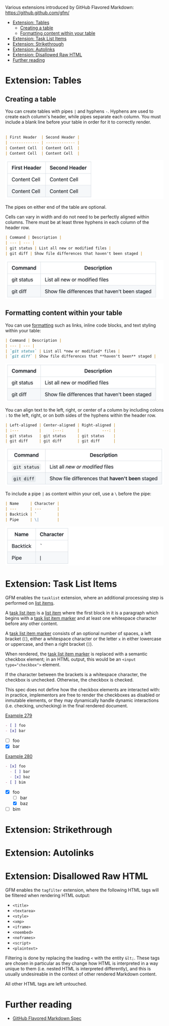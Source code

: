 Various extensions introduced by GitHub Flavored Markdown: https://github.github.com/gfm/

- [Extension: Tables](#extension-tables)
  - [Creating a table](#creating-a-table)
  - [Formatting content within your table](#formatting-content-within-your-table)
- [Extension: Task List Items](#extension-task-list-items)
- [Extension: Strikethrough](#extension-strikethrough)
- [Extension: Autolinks](#extension-autolinks)
- [Extension: Disallowed Raw HTML](#extension-disallowed-raw-html)
- [Further reading](#further-reading)

# Extension: Tables

## Creating a table

You can create tables with pipes `|` and hyphens `-`. Hyphens are used to create each column's header, while pipes separate each column. You must include a blank line before your table in order for it to correctly render.

```markdown

| First Header  | Second Header |
| ------------- | ------------- |
| Content Cell  | Content Cell  |
| Content Cell  | Content Cell  |
```

![Screenshot of a GitHub Markdown table rendered as two equal columns. Headers are shown in boldface, and alternate content rows have gray shading.](https://github.com/github/docs/raw/main/assets/images/help/writing/table-basic-rendered.png)

The pipes on either end of the table are optional.

Cells can vary in width and do not need to be perfectly aligned within columns. There must be at least three hyphens in each column of the header row.

```markdown
| Command | Description |
| --- | --- |
| git status | List all new or modified files |
| git diff | Show file differences that haven't been staged |
```

![Screenshot of a GitHub Markdown table with two columns of differing width. Rows list the commands "git status" and "git diff" and their descriptions.](https://github.com/github/docs/raw/main/assets/images/help/writing/table-varied-columns-rendered.png)

## Formatting content within your table

You can use [formatting](https://docs.github.com/en/get-started/writing-on-github/getting-started-with-writing-and-formatting-on-github/basic-writing-and-formatting-syntax) such as links, inline code blocks, and text styling within your table:

```markdown
| Command | Description |
| --- | --- |
| `git status` | List all *new or modified* files |
| `git diff` | Show file differences that **haven't been** staged |
```

![Screenshot of a GitHub Markdown table with the commands formatted as code blocks. Bold and italic formatting are used in the descriptions.](https://github.com/github/docs/raw/main/assets/images/help/writing/table-varied-columns-rendered.png)

You can align text to the left, right, or center of a column by including colons `:` to the left, right, or on both sides of the hyphens within the header row.

```markdown
| Left-aligned | Center-aligned | Right-aligned |
| :---         |     :---:      |          ---: |
| git status   | git status     | git status    |
| git diff     | git diff       | git diff      |
```

![Screenshot of a Markdown table with three columns as rendered on GitHub, showing how text within cells can be set to align left, center, or right.](https://github.com/github/docs/raw/main/assets/images/help/writing/table-inline-formatting-rendered.png)

To include a pipe `|` as content within your cell, use a `\` before the pipe:

```markdown
| Name     | Character |
| ---      | ---       |
| Backtick | `         |
| Pipe     | \|        |
```

![Screenshot of a Markdown table as rendered on GitHub showing how pipes, which normally close cells, are shown when prefaced by a backslash.](https://github.com/github/docs/raw/main/assets/images/help/writing/table-escaped-character-rendered.png)

# Extension: Task List Items

GFM enables the  `tasklist`  extension, where an additional processing step is performed on  [list items](https://github.github.com/gfm/#list-items).

A  [task list item](https://github.github.com/gfm/#task-list-item)  is a  [list item](https://github.github.com/gfm/#list-items)  where the first block in it is a paragraph which begins with a  [task list item marker](https://github.github.com/gfm/#task-list-item-marker)  and at least one whitespace character before any other content.

A  [task list item marker](https://github.github.com/gfm/#task-list-item-marker)  consists of an optional number of spaces, a left bracket (`[`), either a whitespace character or the letter  `x`  in either lowercase or uppercase, and then a right bracket (`]`).

When rendered, the  [task list item marker](https://github.github.com/gfm/#task-list-item-marker)  is replaced with a semantic checkbox element; in an HTML output, this would be an  `<input type="checkbox">`  element.

If the character between the brackets is a whitespace character, the checkbox is unchecked. Otherwise, the checkbox is checked.

This spec does not define how the checkbox elements are interacted with: in practice, implementors are free to render the checkboxes as disabled or inmutable elements, or they may dynamically handle dynamic interactions (i.e. checking, unchecking) in the final rendered document.

[Example 279](https://github.github.com/gfm/#example-279)

```markdown
- [ ] foo
- [x] bar
```

- [ ] foo
- [x] bar

[Example 280](https://github.github.com/gfm/#example-280)

```markdown
- [x] foo
  - [ ] bar
  - [x] baz
- [ ] bim
```

- [x] foo
  - [ ] bar
  - [x] baz
- [ ] bim

# Extension: Strikethrough

# Extension: Autolinks

# Extension: Disallowed Raw HTML

GFM enables the  `tagfilter`  extension, where the following HTML tags will be filtered when rendering HTML output:

- `<title>`
- `<textarea>`
- `<style>`
- `<xmp>`
- `<iframe>`
- `<noembed>`
- `<noframes>`
- `<script>`
- `<plaintext>`

Filtering is done by replacing the leading  `<`  with the entity  `&lt;`. These tags are chosen in particular as they change how HTML is interpreted in a way unique to them (i.e. nested HTML is interpreted differently), and this is usually undesireable in the context of other rendered Markdown content.

All other HTML tags are left untouched.

# Further reading

* [GitHub Flavored Markdown Spec](https://github.github.com/gfm/)